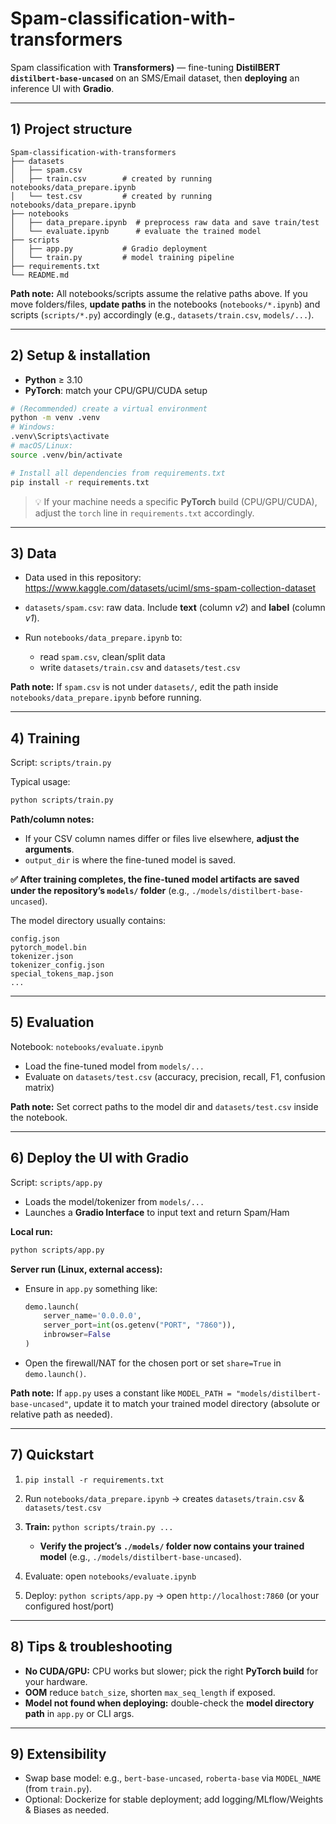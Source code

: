 # Spam-classification-with-transformers

Spam classification with **Transformers)** — fine-tuning **DistilBERT `distilbert-base-uncased`** on an SMS/Email dataset, then **deploying** an inference UI with **Gradio**.

---

## 1) Project structure

```
Spam-classification-with-transformers
├── datasets
│   ├── spam.csv
│   ├── train.csv        # created by running notebooks/data_prepare.ipynb
│   └── test.csv         # created by running notebooks/data_prepare.ipynb
├── notebooks
│   ├── data_prepare.ipynb  # preprocess raw data and save train/test
│   └── evaluate.ipynb      # evaluate the trained model
├── scripts
│   ├── app.py           # Gradio deployment
│   └── train.py         # model training pipeline
├── requirements.txt
└── README.md
```

**Path note:**
All notebooks/scripts assume the relative paths above. If you move folders/files, **update paths** in the notebooks (`notebooks/*.ipynb`) and scripts (`scripts/*.py`) accordingly (e.g., `datasets/train.csv`, `models/...`).

---

## 2) Setup & installation

* **Python** ≥ 3.10
* **PyTorch**: match your CPU/GPU/CUDA setup

```bash
# (Recommended) create a virtual environment
python -m venv .venv
# Windows:
.venv\Scripts\activate
# macOS/Linux:
source .venv/bin/activate

# Install all dependencies from requirements.txt
pip install -r requirements.txt
```

> 💡 If your machine needs a specific **PyTorch** build (CPU/GPU/CUDA), adjust the `torch` line in `requirements.txt` accordingly.

---

## 3) Data

* Data used in this repository: https://www.kaggle.com/datasets/uciml/sms-spam-collection-dataset
* `datasets/spam.csv`: raw data. Include **text** (column *v2*) and **label** (column *v1*).
* Run `notebooks/data_prepare.ipynb` to:

  * read `spam.csv`, clean/split data
  * write `datasets/train.csv` and `datasets/test.csv`

**Path note:** If `spam.csv` is not under `datasets/`, edit the path inside `notebooks/data_prepare.ipynb` before running.

---

## 4) Training

Script: `scripts/train.py`

Typical usage:

```bash
python scripts/train.py
```

**Path/column notes:**

* If your CSV column names differ or files live elsewhere, **adjust the arguments**.
* `output_dir` is where the fine-tuned model is saved.

**✅ After training completes, the fine-tuned model artifacts are saved under the repository’s `models/` folder** (e.g., `./models/distilbert-base-uncased`).

The model directory usually contains:

```
config.json
pytorch_model.bin
tokenizer.json
tokenizer_config.json
special_tokens_map.json
...
```

---

## 5) Evaluation

Notebook: `notebooks/evaluate.ipynb`

* Load the fine-tuned model from `models/...`
* Evaluate on `datasets/test.csv` (accuracy, precision, recall, F1, confusion matrix)

**Path note:** Set correct paths to the model dir and `datasets/test.csv` inside the notebook.

---

## 6) Deploy the UI with Gradio

Script: `scripts/app.py`

* Loads the model/tokenizer from `models/...`
* Launches a **Gradio Interface** to input text and return Spam/Ham

**Local run:**

```bash
python scripts/app.py
```

**Server run (Linux, external access):**

* Ensure in `app.py` something like:

  ```python
  demo.launch(
      server_name='0.0.0.0',
      server_port=int(os.getenv("PORT", "7860")),
      inbrowser=False
  )
  ```
  
* Open the firewall/NAT for the chosen port or set `share=True` in `demo.launch()`.

**Path note:** If `app.py` uses a constant like `MODEL_PATH = "models/distilbert-base-uncased"`, update it to match your trained model directory (absolute or relative path as needed).

---

## 7) Quickstart

1. `pip install -r requirements.txt`
2. Run `notebooks/data_prepare.ipynb` → creates `datasets/train.csv` & `datasets/test.csv`
3. **Train:** `python scripts/train.py ...`

   * **Verify the project’s `./models/` folder now contains your trained model** (e.g., `./models/distilbert-base-uncased`).
4. Evaluate: open `notebooks/evaluate.ipynb`
5. Deploy: `python scripts/app.py` -> open `http://localhost:7860` (or your configured host/port)

---

## 8) Tips & troubleshooting

* **No CUDA/GPU:** CPU works but slower; pick the right **PyTorch build** for your hardware.
* **OOM** reduce `batch_size`, shorten `max_seq_length` if exposed.
* **Model not found when deploying:** double-check the **model directory path** in `app.py` or CLI args.

---

## 9) Extensibility

* Swap base model: e.g., `bert-base-uncased`, `roberta-base` via `MODEL_NAME` (from `train.py`).
* Optional: Dockerize for stable deployment; add logging/MLflow/Weights & Biases as needed.
